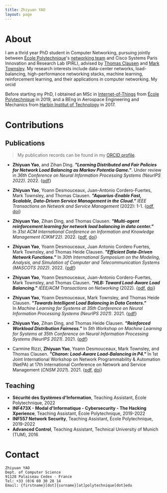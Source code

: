 ```yaml
---
title: Zhiyuan YAO
layout: page
---
```



# About
  

I am a thrid year PhD student in Computer Networking, pursuing jointly between [École Polytechnique](https://www.polytechnique.edu/en)'s [networking team](https://www.epizeuxis.net) and Cisco Systems Paris Innovation and Research Lab (PIRL), advised by [Thomas Clausen](https://www.thomasclausen.net/en/) and [Mark Townsley](https://scholar.google.co.uk/citations?user=RSW64hsAAAAJ&hl=fr&oi=ao). My research interests include data-center networks, load-balancing, high-performance networking stacks, machine learning, reinforcement learning, and their applications in computer networking. My orcid

  

Before starting my PhD, I obtained an MSc in [Internet-of-Things](https://programmes.polytechnique.edu/en/master-all-msct-programs/internet-of-things-innovation-and-management-master/internet-of-things) from [École Polytechnique](https://www.polytechnique.edu/en) in 2019, and a BEng in Aerospace Engineering and Mechanics from [Harbin Institut of Technology](http://en.hit.edu.cn) in 2017.

  

# Contributions

  
## Publications

> My publication records can be found in my [ORCID profile](https://orcid.org/my-orcid?orcid=0000-0002-7211-1506).
>

- **Zhiyuan Yao**, and Zihan Ding. ***"Learning Distributed and Fair Policies for Network Load Balancing as Markov Potentia Game."***. Under review in _36th Conference on Neural Information Processing Systems (NeurIPS 2022)_. 2022. {[pdf](https://arxiv.org/pdf/2206.01451.pdf)}

- **Zhiyuan Yao**, Yoann Desmouceaux, Juan-Antonio Cordero-Fuertes, Mark Townsley, and Thomas Clausen. ***"Aquarius-Enable Fast, Scalable, Data-Driven Service Management in the Cloud."*** _IEEE Transactions on Network and Service Management_ (2022): 1-1. {[pdf](https://www.researchgate.net/profile/Zhiyuan_Yao13/publication/362600719_Aquarius_-Enable_Fast_Scalable_Data-Driven_Service_Management_in_the_Cloud/links/62fe6462e3c7de4c346664e6/Aquarius-Enable-Fast-Scalable-Data-Driven-Service-Management-in-the-Cloud.pdf), [doi](https://ieeexplore.ieee.org/abstract/document/9852806/)}

- **Zhiyuan Yao**, Zihan Ding, and Thomas Clausen. ***"Multi-agent reinforcement learning for network load balancing in data center."*** In _31st ACM International Conference on Information and Knowledge Management (CIKM'22)_. 2022. {[pdf](https://www.researchgate.net/profile/Zhiyuan_Yao13/publication/358163217_Multi-Agent_Reinforcement_Learning_for_Network_Load_Balancing_in_Data_Center/links/62fe5fd3e3c7de4c34666311/Multi-Agent-Reinforcement-Learning-for-Network-Load-Balancing-in-Data-Center.pdf), [doi](https://doi.org/10.1145/3511808.3557133)}

- **Zhiyuan Yao**, Yoann Desmouceaux, Juan Antonio Cordero Fuertes, Mark Townsley, and Thomas Heide Clausen. ***"Efficient Data-Driven Network Functions."*** In _30th International Symposium on the Modeling, Analysis, and Simulation of Computer and Telecommunication Systems (MASCOTS 2022)_. 2022. {[pdf](https://arxiv.org/pdf/2208.11385.pdf)}

- **Zhiyuan Yao**, Yoann Desmouceaux, Juan-Antonio Cordero-Fuertes, Mark Townsley, and Thomas Clausen. ***"HLB: Toward Load-Aware Load Balancing."*** _IEEE/ACM Transactions on Networking_ (2022). {[pdf](https://www.researchgate.net/profile/Thomas-Heide-Clausen/publication/361079972_HLB_Toward_Load-Aware_Load_Balancing/links/62f625d179550d6d1c764407/HLB-Toward-Load-Aware-Load-Balancing.pdf), [doi](https://ieeexplore.ieee.org/abstract/document/9787813)}

- **Zhiyuan Yao**, Yoann Desmouceaux, Mark Townsley, and Thomas Heide Clausen. ***"Towards Intelligent Load Balancing in Data Centers."*** In _Machine Learning for Systems at 35th Conference on Neural Information Processing Systems (NeurIPS 2021)_. 2021. {[pdf](https://arxiv.org/pdf/2110.15788.pdf)}

- **Zhiyuan Yao**, Zihan Ding, and Thomas Heide Clausen. ***"Reinforced Workload Distribution Fairness."*** In _5th Workshop on Machine Learning for Systems at 35th Conference on Neural Information Processing Systems (NeurIPS 2021)_. 2021. {[pdf](https://arxiv.org/pdf/2111.00008.pdf)}

- Carmine Rizzi, **Zhiyuan Yao**, Yoann Desmouceaux, Mark Townsley, and Thomas Clausen. _**"Charon: Load-Aware Load-Balancing in P4."**_ In 1st Joint International Workshop on Network Programmability & Automation (NetPA) at 17th International Conference on Network and Service Management (*CNSM 2021*). 2021. {[pdf](https://www.thomasclausen.net/wp-content/uploads/2021/11/2110.14389.pdf), [doi](https://ieeexplore.ieee.org/abstract/document/9615535)}


## Teaching

- **Sécurité des Systèmes d'Information**, Teaching Assistant,  École Polytechnique, 2022
- **INF473X - Modal d'Informatique - Cybersecurity - The Hacking Xperience**, Teaching Assistant, École Polytechnique, 2019-2022
- **INF557 Network Security**, Teaching Assistant, École Polytechnique, 2019-2022
- **Advanced Control**, Teaching Assistant, Technical University of Munich (TUM), 2016


# Contact

  

```
Zhiyuan YAO
Dept. of Computer Science
91128 Palaiseau Cedex - France
Tel: +33 (0)6 60 30 28 14
Email: {firstname}[dot]{surname}[at]polytechnique[dot]edu
```